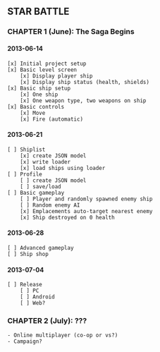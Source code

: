 ## STAR BATTLE

### CHAPTER 1 (June): The Saga Begins

#### 2013-06-14
    [x] Initial project setup
    [x] Basic level screen
        [x] Display player ship
        [x] Display ship status (health, shields)
    [x] Basic ship setup
        [x] One ship
        [x] One weapon type, two weapons on ship
    [x] Basic controls
        [x] Move
        [x] Fire (automatic)
    
#### 2013-06-21
    [ ] Shiplist
        [x] create JSON model
        [x] write loader
        [x] load ships using loader
    [ ] Profile
        [ ] create JSON model
        [ ] save/load
    [ ] Basic gameplay
        [ ] Player and randomly spawned enemy ship
        [ ] Random enemy AI
        [x] Emplacements auto-target nearest enemy
        [x] Ship destroyed on 0 health

#### 2013-06-28
    [ ] Advanced gameplay
    [ ] Ship shop

#### 2013-07-04
    [ ] Release
        [ ] PC
        [ ] Android
        [ ] Web?

### CHAPTER 2 (July): ???
    - Online multiplayer (co-op or vs?)
    - Campaign?
